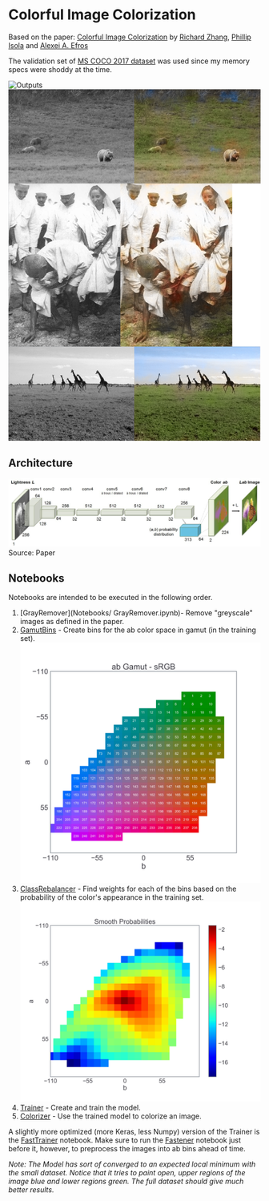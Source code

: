 # Colorful Image Colorization

Based on the paper:
[Colorful Image Colorization](https://arxiv.org/abs/1603.08511) by [Richard Zhang](https://richzhang.github.io/), [Phillip Isola](http://people.eecs.berkeley.edu/~isola/) and [Alexei A. Efros](https://people.eecs.berkeley.edu/~efros/)

The validation set of [MS COCO 2017 dataset](http://cocodataset.org/#download) was used since my memory specs were shoddy at the time.

![Outputs](Outputs/out.jpg)
![Outputs](Outputs/out.png)

## Architecture
![Architecture](Outputs/architecture.jpg)
Source: Paper

## Notebooks
Notebooks are intended to be executed in the following order.

1. [GrayRemover](Notebooks/ GrayRemover.ipynb)- Remove "greyscale" images as defined in the paper.
2. [GamutBins](Notebooks/GamutBins.ipynb) - Create bins for the ab color space in gamut (in the training set).
![Gamut Bins](Outputs/ab_gamut.jpg)
3. [ClassRebalancer](Notebooks/ClassRebalancer.ipynb) - Find weights for each of the bins based on the probability of the color's appearance in the training set.
![Probabilities](Outputs/smooth_probs.jpg)
4. [Trainer](Notebooks/Trainer.ipynb) - Create and train the model.
5. [Colorizer](Notebooks/Colorizer.ipynb) - Use the trained model to colorize an image.

A slightly more optimized (more Keras, less Numpy) version of the Trainer is the [FastTrainer](Notebooks/FastTrainer.ipynb) notebook.
Make sure to run the [Fastener](Notebooks/Fastener.ipynb) notebook just before it, however, to preprocess the images into ab bins ahead of time.

_Note: The Model has sort of converged to an expected local minimum with the small dataset.
Notice that it tries to paint open, upper regions of the image blue and lower regions green.
The full dataset should give much better results._